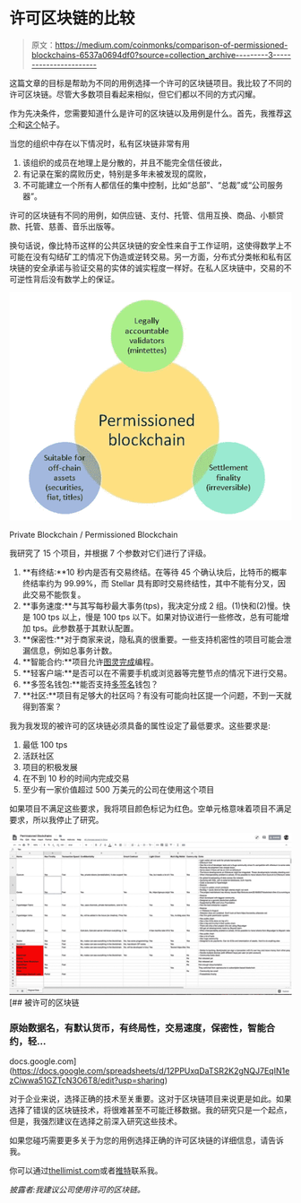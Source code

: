 # 许可区块链的比较

> 原文：<https://medium.com/coinmonks/comparison-of-permissioned-blockchains-6537a0694df0?source=collection_archive---------3----------------------->

这篇文章的目标是帮助为不同的用例选择一个许可的区块链项目。我比较了不同的许可区块链。尽管大多数项目看起来相似，但它们都以不同的方式闪耀。

作为先决条件，您需要知道什么是许可的区块链以及用例是什么。首先，我推荐[这个](/blockchain-review/private-blockchain-or-database-whats-the-difference-523e7d42edc)和[这个](http://qr.ae/TUIIBV)帖子。

当您的组织中存在以下情况时，私有区块链非常有用

1.  该组织的成员在地理上是分散的，并且不能完全信任彼此，
2.  有记录在案的腐败历史，特别是多年未被发现的腐败，
3.  不可能建立一个所有人都信任的集中控制，比如“总部”、“总裁”或“公司服务器”。

许可的区块链有不同的用例，如供应链、支付、托管、信用互换、商品、小额贷款、托管、慈善、音乐出版等。

换句话说，像比特币这样的公共区块链的安全性来自于工作证明，这使得数学上不可能在没有勾结矿工的情况下伪造或逆转交易。另一方面，分布式分类帐和私有区块链的安全承诺与验证交易的实体的诚实程度一样好。在私人区块链中，交易的不可逆性背后没有数学上的保证。

![](img/f04df2a4b9fe896c8351144ba5c7a00f.png)

Private Blockchain / Permissioned Blockchain

我研究了 15 个项目，并根据 7 个参数对它们进行了评级。

1.  **有终结:**10 秒内是否有交易终结。在等待 45 个确认块后，比特币的概率终结率约为 99.99%，而 Stellar 具有即时交易终结性，其中不能有分叉，因此交易不能恢复。
2.  **事务速度:**与其写每秒最大事务(tps)，我决定分成 2 组。(1)快和(2)慢。快是 100 tps 以上，慢是 100 tps 以下。如果对协议进行一些修改，总有可能增加 tps。此参数基于其默认配置。
3.  **保密性:**对于商家来说，隐私真的很重要。一些支持机密性的项目可能会泄漏信息，例如总事务计数。
4.  **智能合约:**项目允许[图灵完成](https://hackernoon.com/smart-contracts-turing-completeness-reality-3eb897996621)编程。
5.  **轻客户端:**是否可以在不需要手机或浏览器等完整节点的情况下进行交易。
6.  **多签名钱包:**能否支持[多签名](https://en.bitcoin.it/wiki/Multisignature)钱包？
7.  **社区:**项目有足够大的社区吗？有没有可能向社区提一个问题，不到一天就得到答案？

我为我发现的被许可的区块链必须具备的属性设定了最低要求。这些要求是:

1.  最低 100 tps
2.  活跃社区
3.  项目的积极发展
4.  在不到 10 秒的时间内完成交易
5.  至少有一家价值超过 500 万美元的公司在使用这个项目

如果项目不满足这些要求，我将项目颜色标记为红色。空单元格意味着项目不满足要求，所以我停止了研究。

![](img/b6ed53cf3bfc0bcd987b185032a64f31.png)[](https://docs.google.com/spreadsheets/d/12PPUxqDaTSR2K2gNQJ7EqIN1ezCiwwa51GZTcN3O6T8/edit?usp=sharing) [## 被许可的区块链

### 原始数据名，有默认货币，有终局性，交易速度，保密性，智能合约，轻…

docs.google.com](https://docs.google.com/spreadsheets/d/12PPUxqDaTSR2K2gNQJ7EqIN1ezCiwwa51GZTcN3O6T8/edit?usp=sharing) 

对于企业来说，选择正确的技术至关重要。这对于区块链项目来说更是如此。如果选择了错误的区块链技术，将很难甚至不可能迁移数据。我的研究只是一个起点，但是，我强烈建议在选择之前深入研究这些技术。

如果您碰巧需要更多关于为您的用例选择正确的许可区块链的详细信息，请告诉我。

你可以通过[thellimist.com](http://thellimist.com)或者[推特](https://twitter.com/thellimist)联系我。

*披露者:我建议公司使用许可的区块链。*